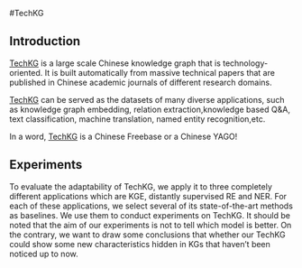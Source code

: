 #TechKG

## Introduction

[TechKG](http://www.techkg.cn/) is a large scale Chinese knowledge graph that is technology-oriented. It is built automatically from massive technical papers that are published in Chinese academic journals of different research domains.

[TechKG](http://www.techkg.cn/) can be served as the datasets of many diverse applications, such as knowledge graph embedding, relation extraction,knowledge based Q&A, text classification, machine translation, named entity recognition,etc.

In a word, [TechKG](http://www.techkg.cn/) is a Chinese Freebase or a Chinese YAGO!

## Experiments

To evaluate the adaptability of TechKG, we apply it to three completely different applications which are KGE, distantly supervised RE and NER. For each of these applications, we select several of its state-of-the-art methods as baselines. We use them to conduct experiments on TechKG. It should be noted that the aim of our experiments is not to tell which model is better. On the contrary, we want to draw some conclusions that whether our TechKG could show some new characteristics hidden in KGs that haven’t been noticed up to now.

